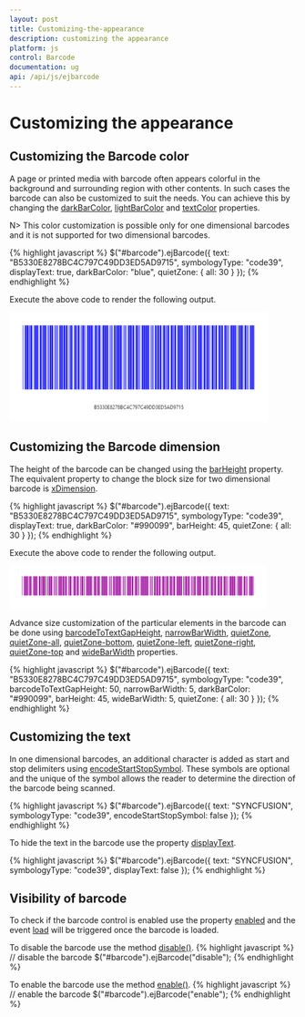 ```yaml
---
layout: post
title: Customizing-the-appearance
description: customizing the appearance
platform: js
control: Barcode
documentation: ug
api: /api/js/ejbarcode
---
```


# Customizing the appearance

## Customizing the Barcode color

A page or printed media with barcode often appears colorful in the background and surrounding region with other contents. In such cases the barcode can also be customized to suit the needs. You can achieve this by changing the [darkBarColor](/api/js/ejbarcode#members:darkbarcolor), [lightBarColor](/api/js/ejbarcode#members:lightbarcolor) and [textColor](/api/js/ejbarcode#members:textcolor) properties.

N>    This color customization is possible only for one dimensional barcodes and it is not supported for two dimensional barcodes.

{% highlight javascript %}
$("#barcode").ejBarcode({
   text: "B5330E8278BC4C797C49DD3ED5AD9715",
   symbologyType: "code39",
   displayText: true,
   darkBarColor: "blue",
   quietZone: {
      all: 30
   }
});
{% endhighlight %}

Execute the above code to render the following output.

![](/js/Barcode/Customizing-the-appearance_images/Customizing-the-appearance_img2.png)

## Customizing the Barcode dimension
The height of the barcode can be changed using the [barHeight](/api/js/ejbarcode#members:barheight) property. The equivalent property to change the block size for two dimensional barcode is [xDimension](/api/js/ejbarcode#members:xdimension).

{% highlight javascript %}
$("#barcode").ejBarcode({
   text: "B5330E8278BC4C797C49DD3ED5AD9715",
   symbologyType: "code39",
   displayText: true,
   darkBarColor: "#990099",
   barHeight: 45,
   quietZone: {
      all: 30
   }
});
{% endhighlight %}

Execute the above code to render the following output.

![](/js/Barcode/Customizing-the-appearance_images/Customizing-the-appearance_img3.png)

Advance size customization of the particular elements in the barcode can be done using [barcodeToTextGapHeight](/api/js/ejbarcode#members:barcodetotextgapheight), [narrowBarWidth](/api/js/ejbarcode#members:narrowbarwidth), [quietZone](/api/js/ejbarcode#members:quietzone), [quietZone-all](/api/js/ejbarcode#members:quietzone-all), [quietZone-bottom](/api/js/ejbarcode#members:quietzone-bottom), [quietZone-left](/api/js/ejbarcode#members:quietzone-left), [quietZone-right](/api/js/ejbarcode#members:quietzone-right), [quietZone-top](/api/js/ejbarcode#members:quietzone-top) and [wideBarWidth](/api/js/ejbarcode#members:widebarwidth) properties.

{% highlight javascript %}
$("#barcode").ejBarcode({
   text: "B5330E8278BC4C797C49DD3ED5AD9715",
   symbologyType: "code39",
   barcodeToTextGapHeight: 50,
   narrowBarWidth: 5,
   darkBarColor: "#990099",
   barHeight: 45,
   wideBarWidth: 5,
   quietZone: {
      all: 30
   }
});
{% endhighlight %}

## Customizing the text
In one dimensional barcodes, an additional character is added as start and stop delimiters using [encodeStartStopSymbol](/api/js/ejbarcode#members:encodestartstopsymbol). These symbols are optional and the unique of the symbol allows the reader to determine the direction of the barcode being scanned.

{% highlight javascript %} 
 $("#barcode").ejBarcode({
    text: "SYNCFUSION",
    symbologyType: "code39",
    encodeStartStopSymbol: false
 });
{% endhighlight %}

To hide the text in the barcode use the property [displayText](/api/js/ejbarcode#members:displaytext).

{% highlight javascript %}
 $("#barcode").ejBarcode({
     text: "SYNCFUSION",
     symbologyType: "code39",
     displayText: false
 });
{% endhighlight %}

## Visibility of barcode
To check if the barcode control is enabled use the property [enabled](/api/js/ejbarcode#members:enabled) and the event [load](/api/js/ejbarcode#events:load) will be triggered once the barcode is loaded.

To disable the barcode use the method [disable()](/api/js/ejbarcode#methods:disable).
{% highlight javascript %}
// disable the barcode
$("#barcode").ejBarcode("disable");
{% endhighlight %}

To enable the barcode use the method [enable()](/api/js/ejbarcode#methods:enable).
{% highlight javascript %}
// enable the barcode
$("#barcode").ejBarcode("enable");
{% endhighlight %}

